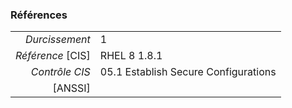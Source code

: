 ### Références

|                 |    |
|----------------:|:---|
|   *Durcissement*| 1 |
|*Référence* [CIS]| RHEL 8 1.8.1 |
|   *Contrôle CIS*| 05.1 Establish Secure Configurations |
|          [ANSSI]|  |
